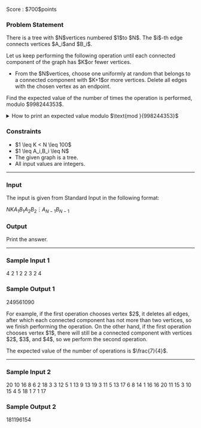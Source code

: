 
<div>

<span>

<span>

<p>
Score : $700$points
</p>

<div>

<section>

### **Problem Statement**

<p>
There is a tree with $N$vertices numbered $1$to $N$. The $i$-th edge connects vertices $A_i$and $B_i$.
</p>

<p>
Let us keep performing the following operation until each connected component of the graph has $K$or fewer vertices.
</p>

<ul>

<li>
From the $N$vertices, choose one uniformly at random that belongs to a connected component with $K+1$or more vertices. Delete all edges with the chosen vertex as an endpoint.
</li>

</ul>

<p>
Find the expected value of the number of times the operation is performed, modulo $998244353$.
</p>

<details>

<summary>
How to print an expected value modulo $\text{mod }{998244353}$
</summary>

<p>
It can be proved that the sought expected value is always a rational number. Additionally, under the constraints of this problem, it can also be proved that when that value is represented as an irreducible fraction $\frac{P}{Q}$, we have $Q \not \equiv 0 \pmod{998244353}$. Thus, there is a unique integer $R$such that $R \times Q \equiv P \pmod{998244353}, 0 \leq R < 998244353$. Report this $R$.


</p>

</details>

</section>

</div>

<div>

<section>

### **Constraints**

<ul>

<li>
$1 \leq K < N \leq 100$
</li>

<li>
$1 \leq A_i,B_i \leq N$
</li>

<li>
The given graph is a tree.
</li>

<li>
All input values are integers.
</li>

</ul>

</section>

</div>

---

<div>

<div>

<section>

### **Input**

<p>
The input is given from Standard Input in the following format:
</p>

<div>

$N$$K$$A_1$$B_1$$A_2$$B_2$$\vdots$$A_{N-1}$$B_{N-1}$
</div>

</section>

</div>

<div>

<section>

### **Output**

<p>
Print the answer.
</p>

</section>

</div>

</div>

---

<div>

<section>

### **Sample Input 1**

<div>

4 2
1 2
2 3
2 4

</div>

</section>

</div>

<div>

<section>

### **Sample Output 1**

<div>

249561090

</div>

<p>
For example, if the first operation chooses vertex $2$, it deletes all edges, after which each connected component has not more than two vertices, so we finish performing the operation. On the other hand, if the first operation chooses vertex $1$, there will still be a connected component with vertices $2$, $3$, and $4$, so we perform the second operation.
</p>

<p>
The expected value of the number of operations is $\frac{7}{4}$.
</p>

</section>

</div>

---

<div>

<section>

### **Sample Input 2**

<div>

20 10
16 8
6 2
18 3
3 12
5 1
13 9
13 19
3 11
5 13
17 6
8 14
1 16
16 20
11 15
3 10
15 4
5 18
1 7
1 17

</div>

</section>

</div>

<div>

<section>

### **Sample Output 2**

<div>

181196154

</div>

</section>

</div>

</span>

</span>

</div>
